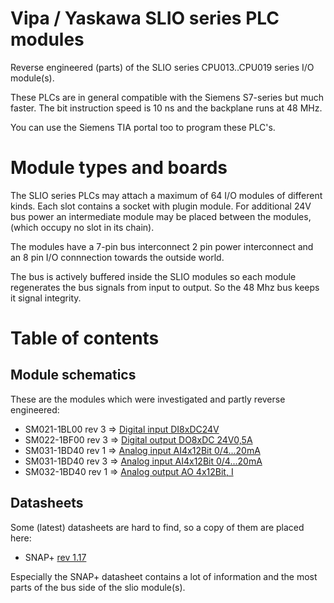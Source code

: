 # Vipa / Yaskawa SLIO series PLC modules

Reverse engineered (parts) of the SLIO series CPU013..CPU019 series I/O module(s).

These PLCs are in general compatible with the Siemens S7-series but much faster.
The bit instruction speed is 10 ns and the backplane runs at 48 MHz.

You can use the Siemens TIA portal too to program these PLC's.

# Module types and boards

The SLIO series PLCs may attach a maximum of 64 I/O modules of different kinds.
Each slot contains a socket with plugin module.
For additional 24V bus power an intermediate module may be placed between the
 modules, (which occupy no slot in its chain).

The modules have a 7-pin bus interconnect 2 pin power interconnect and an 8 pin
 I/O connnection towards the outside world.

The bus is actively buffered inside the SLIO modules so each module regenerates
 the bus signals from input to output. So the 48 Mhz bus keeps it signal
 integrity.

# Table of contents

## Module schematics

These are the modules which were investigated and partly reverse engineered:

* SM021-1BL00 rev 3 => [Digital input DI8xDC24V](sm021-1bl00-r3/readme.md)
* SM022-1BF00 rev 3 => [Digital output DO8xDC 24V0,5A](sm022-1bf00-r3/readme.md)
* SM031-1BD40 rev 1 => [Analog input AI4x12Bit 0/4...20mA](sm031-1bd40-r1/readme.md)
* SM031-1BD40 rev 3 => [Analog input AI4x12Bit 0/4...20mA](sm031-1bd40-r3/readme.md)
* SM032-1BD40 rev 1 => [Analog output AO 4x12Bit, I](sm032-1bd40-r1/readme.md)

## Datasheets

Some (latest) datasheets are hard to find, so a copy of them are placed here:

* SNAP+ [rev 1.17](datasheets/snap-datasheet.pdf)

Especially the SNAP+ datasheet contains a lot of information and the most parts
 of the bus side of the slio module(s).
 